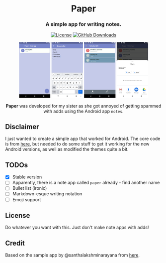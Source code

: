 <div align="center">
<h1 align="center">Paper</h1>
<h3 align="center">A simple app for writing notes.</h3>

[![License](https://img.shields.io/badge/License-MIT-green.svg)](https://opensource.org/licenses/MIT)
[![GitHub Downloads](https://img.shields.io/github/downloads/SINTEFMedtek/FAST-Pathology/total?label=GitHub%20downloads&logo=github)](https://github.com/SINTEFMedtek/FAST-Pathology/releases)

<p align="center" width="100%">
<img src="assets/home.png" width="20%"> <img src="assets/edit.png" width="20%"> <img src="assets/select.png" width="20%"> <img src="assets/share.png" width="20%">
</p>
 
**Paper** was developed for my sister as she got annoyed of getting spammed with adds using the Android app `notes`.

</div>

## Disclaimer
I just wanted to create a simple app that worked for Android. The core code is from [here](https://github.com/santhalakshminarayana/zehero-note), but needed to do some stuff to get it working for the new Android versions, as well as modified the themes quite a bit.

## TODOs
- [x] Stable version
- [ ] Apparently, there is a note app called `paper` already - find another name
- [ ] Bullet list (ironic)
- [ ] Markdown-esque writing notation
- [ ] Emoji support

## License
Do whatever you want with this. Just don't make note apps with adds!

## Credit
Based on the sample app by @santhalakshminarayana from [here](https://github.com/santhalakshminarayana/zehero-note).
